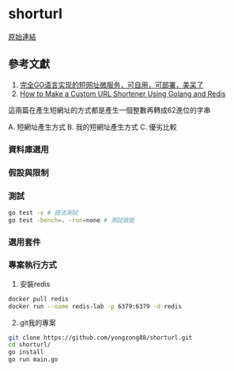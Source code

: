 # shorturl
[原始連結](https://boards.greenhouse.io/dcard/jobs/3874841)

## 參考文獻
1. [完全GO语言实现的短网址微服务，可自用，可部署，美呆了](https://zhuanlan.zhihu.com/p/111573621)
2. [How to Make a Custom URL Shortener Using Golang and Redis](https://intersog.com/blog/how-to-write-a-custom-url-shortener-using-golang-and-redis/)

這兩篇在產生短網址的方式都是產生一個整數再轉成62進位的字串


A. 短網址產生方式
B. 我的短網址產生方式
C. 優劣比較

### 資料庫選用

### 假設與限制

### 測試
```bash
go test -v # 語法測試
go test -bench=. -run=none # 測試效能
```

### 選用套件

### 專案執行方式
1. 安裝redis
```bash
docker pull redis
docker run --name redis-lab -p 6379:6379 -d redis
```
2. git我的專案
```bash
git clone https://github.com/yongzong88/shorturl.git
cd shorturl/
go install
go run main.go
```
